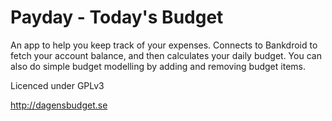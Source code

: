 Payday - Today's Budget
========================

An app to help you keep track of your expenses. Connects to Bankdroid to fetch your account balance, and then calculates your daily budget. You can also do simple budget modelling by adding and removing budget items.

Licenced under GPLv3

http://dagensbudget.se
